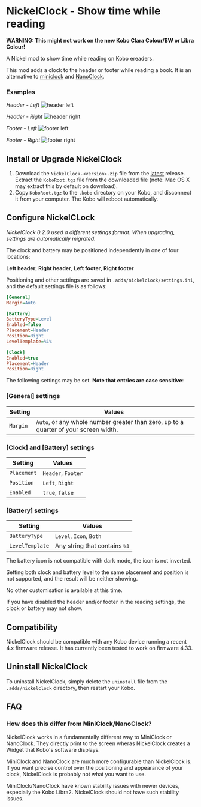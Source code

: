 # NickelClock - Show time while reading

**WARNING: This might not work on the new Kobo Clara Colour/BW or Libra Colour!**

A Nickel mod to show time while reading on Kobo ereaders.

This mod adds a clock to the header or footer while reading a book. It is an 
alternative to [miniclock](https://www.mobileread.com/forums/showpost.php?p=3762123&postcount=6) 
and [NanoClock](https://github.com/NiLuJe/NanoClock).

### Examples

*Header - Left*
![header left](./images/header-left.png)

*Header - Right*
![header right](./images/header-right.png)

*Footer - Left*
![footer left](./images/footer-left.png)

*Footer - Right*
![footer right](./images/footer-right.png)

## Install or Upgrade NickelClock

1. Download the `NickelClock-<version>.zip` file from the [latest](https://github.com/shermp/NickelClock/releases/latest) 
   release. Extract the `KoboRoot.tgz` file from the downloaded file 
   (note: Mac OS X may extract this by default on download).
2. Copy `KoboRoot.tgz` to the `.kobo` directory on your Kobo, and disconnect 
   it from your computer. The Kobo will reboot automatically.

## Configure NickelCLock

*NickelClock 0.2.0 used a different settings format. When upgrading, settings are 
automatically migrated.*

The clock and battery may be positioned independently in one of four locations: 

**Left header**, **Right header**, **Left footer**, **Right footer**

Positioning and other settings are saved in `.adds/nickelclock/settings.ini`, 
and the default settings file is as follows:

```ini
[General]
Margin=Auto

[Battery]
BatteryType=Level
Enabled=false
Placement=Header
Position=Right
LevelTemplate=%1%

[Clock]
Enabled=true
Placement=Header
Position=Right

```
The following settings may be set. **Note that entries are case sensitive**:

### [General] settings

|Setting|Values|
|-------|------|
|`Margin`|`Auto`, or any whole number greater than zero, up to a quarter of your screen width.|

### [Clock] and [Battery] settings

|Setting|Values|
|-------|------|
|`Placement`|`Header`, `Footer`|
|`Position` |`Left`, `Right`|
|`Enabled`  |`true`, `false`|

### [Battery] settings

|Setting|Values|
|-------|------|
|`BatteryType`|`Level`, `Icon`, `Both`|
|`LevelTemplate`|Any string that contains `%1`|

The battery icon is not compatible with dark mode, the icon is not inverted.

Setting both clock and battery level to the same placement and position is 
not supported, and the result will be neither showing.

No other customisation is available at this time.

If you have disabled the header and/or footer in the reading settings, the 
clock or battery may not show.

## Compatibility

NickelClock should be compatible with any Kobo device running a recent 4.x 
firmware release. It has currently been tested to work on firmware 4.33.

## Uninstall NickelClock

To uninstall NickelClock, simply delete the `uninstall` file from the
`.adds/nickelclock` directory, then restart your Kobo.

## FAQ

### How does this differ from MiniClock/NanoClock?

NickelClock works in a fundamentally different way to MiniClock or NanoClock. 
They directly print to the screen wheras NickelClock creates a Widget that 
Kobo's software displays.

MiniClock and NanoClock are much more configurable than NickelClock is. If 
you want precise control over the positioning and appearance of your clock, 
NickelClock is probably not what you want to use.

MiniClock/NanoClock have known stability issues with newer devices, especially 
the Kobo Libra2. NickelClock should not have such stability issues.
